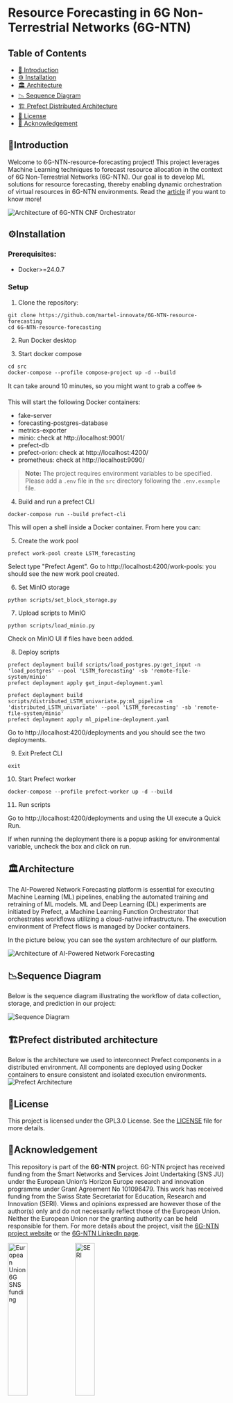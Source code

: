 # Resource Forecasting in 6G Non-Terrestrial Networks (6G-NTN)


## Table of Contents

- [📖 Introduction](#introduction)
- [⚙️ Installation](#installation)
- [🏛️ Architecture](#architecture)
- [📉 Sequence Diagram](#sequence-diagram)
- [🏗️ Prefect Distributed Architecture](#prefect-distributed-architecture)
- [📜 License](#license)
- [📌 Acknowledgement](#acknowledgement)

## 📖Introduction

Welcome to 6G-NTN-resource-forecasting project! This project leverages Machine Learning techniques to forecast resource allocation in the context of 6G Non-Terrestrial Networks (6G-NTN). Our goal is to develop ML solutions for resource forecasting, thereby enabling dynamic orchestration of virtual resources in 6G-NTN environments. Read the [article](https://www.martel-innovate.com/news/2024/08/06/resource-forecasting-in-6g-non-terrestrial-network/) if you want to know more!

![Architecture of 6G-NTN CNF Orchestrator](img/NTN-Arch-3.jpg)

## ⚙Installation

### Prerequisites:

- Docker>=24.0.7

### Setup

1. Clone the repository:
```
git clone https://github.com/martel-innovate/6G-NTN-resource-forecasting
cd 6G-NTN-resource-forecasting
```

2. Run Docker desktop

3. Start docker compose
```
cd src
docker-compose --profile compose-project up -d --build
```
It can take around 10 minutes, so you might want to grab a coffee ☕

This will start the following Docker containers:
- fake-server
- forecasting-postgres-database
- metrics-exporter
- minio: check at http://localhost:9001/
- prefect-db
- prefect-orion: check at http://localhost:4200/
- prometheus: check at http://localhost:9090/

> **Note:** The project requires environment variables to be specified. Please add a `.env` file in the `src` directory following the `.env.example` file.


4. Build and run a prefect CLI
```
docker-compose run --build prefect-cli  
```

This will open a shell inside a Docker container. From here you can:

5. Create the work pool
```
prefect work-pool create LSTM_forecasting
```

Select type "Prefect Agent". Go to http://localhost:4200/work-pools: you should see the new work pool created.

6. Set MinIO storage
```
python scripts/set_block_storage.py
```

7. Upload scripts to MinIO
```
python scripts/load_minio.py
```
Check on MinIO UI if files have been added.

8. Deploy scripts
```
prefect deployment build scripts/load_postgres.py:get_input -n 'load_postgres' --pool 'LSTM_forecasting' -sb 'remote-file-system/minio' 
prefect deployment apply get_input-deployment.yaml  

prefect deployment build scripts/distributed_LSTM_univariate.py:ml_pipeline -n 'distributed_LSTM_univariate' --pool 'LSTM_forecasting' -sb 'remote-file-system/minio' 
prefect deployment apply ml_pipeline-deployment.yaml  

```

Go to http://localhost:4200/deployments and you should see the two deployments.

9. Exit Prefect CLI
```
exit
```

10. Start Prefect worker
```
docker-compose --profile prefect-worker up -d --build
```

11. Run scripts

Go to http://localhost:4200/deployments and using the UI execute a Quick Run.

If when running the deployment there is a popup asking for environmental variable, uncheck the box and click on run.

## 🏛Architecture

The AI-Powered Network Forecasting platform is essential for executing Machine Learning (ML) pipelines, enabling the automated training and retraining of ML models. ML and Deep Learning (DL) experiments are initiated by Prefect, a Machine Learning Function Orchestrator that orchestrates workflows utilizing a cloud-native infrastructure. The execution environment of Prefect flows is managed by Docker containers. 

In the picture below, you can see the system architecture of our platform.

![Architecture of AI-Powered Network Forecasting](img/6G-NTN_Architecture_Illustration_v1_2.jpg)

## 📉Sequence Diagram

Below is the sequence diagram illustrating the workflow of data collection, storage, and prediction in our project:

![Sequence Diagram](img/sequence-diagram1.drawio.png)

## 🏗Prefect distributed architecture
Below is the architecture we used to interconnect Prefect components in a distributed environment. All components are deployed using Docker containers to ensure consistent and isolated execution environments.
![Prefect Architecture](img/prefect-architecture.drawio.png)

## 📜License

This project is licensed under the GPL3.0 License. See the [LICENSE](LICENSE) file for more details.

## 📌Acknowledgement

This repository is part of the **6G-NTN** project. 6G-NTN project has received funding from the Smart Networks and Services Joint Undertaking (SNS JU) under the European Union’s Horizon Europe research and innovation programme under Grant Agreement No 101096479. This work has received funding from the Swiss State Secretariat for Education, Research and Innovation (SERI). Views and opinions expressed are however those of the author(s) only and do not necessarily reflect those of the European Union. Neither the European Union nor the granting authority can be held responsible for them. For more details about the project, visit the [6G-NTN project website](https://www.6g-ntn.eu/) or the [6G-NTN LinkedIn page](https://www.linkedin.com/company/6g-ntn/).


<img src="img/EUflagCoFunded6G-SNS_rgb_horizontal_negative.png" alt="European Union 6G SNS funding" width="30%"> <img src="img/WBF_SBFI_EU_Frameworkprogramme_E_RGB_neg_quer.png" alt="SERI" width="30%">
